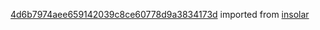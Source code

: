 [4d6b7974aee659142039c8ce60778d9a3834173d](https://github.com/insolar/insolar/commit/4d6b7974aee659142039c8ce60778d9a3834173d) imported from [insolar](https://github.com/insolar/insolar)
